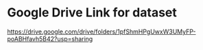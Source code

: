 # Google Drive Link for dataset
https://drive.google.com/drive/folders/1pfShmHPgUwxW3UMyFP-poABHfavh5B42?usp=sharing
